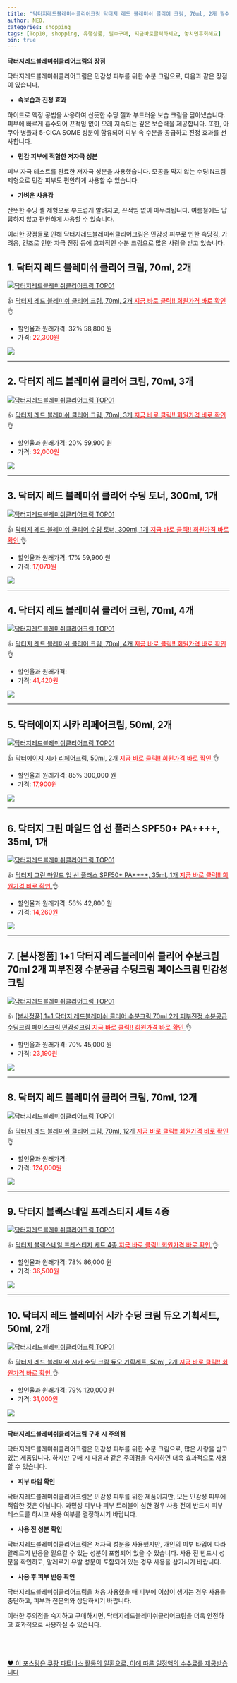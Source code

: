 ```yaml
---
title: "닥터지레드블레미쉬클리어크림 닥터지 레드 블레미쉬 클리어 크림, 70ml, 2개 필수 필요 추천 제품 비교 최저 가격 비교 장점 구매 후기 구매평"
author: NEO.
categories: shopping
tags: [Top10, shopping, 유행상품, 필수구매, 지금바로클릭하세요, 놓치면후회해요]
pin: true
---
```

**닥터지레드블레미쉬클리어크림의 장점**

닥터지레드블레미쉬클리어크림은 민감성 피부를 위한 수분 크림으로, 다음과 같은 장점이 있습니다.

* **속보습과 진정 효과**

하이드로 액정 공법을 사용하여 산뜻한 수딩 젤과 부드러운 보습 크림을 담아냈습니다. 피부에 빠르게 흡수되어 끈적임 없이 오래 지속되는 깊은 보습력을 제공합니다. 또한, 아쿠아 병풀과 5-CICA SOME 성분이 함유되어 피부 속 수분을 공급하고 진정 효과를 선사합니다.

* **민감 피부에 적합한 저자극 성분**

피부 자극 테스트를 완료한 저자극 성분을 사용했습니다. 모공을 막지 않는 수딩IN크림 제형으로 민감 피부도 편안하게 사용할 수 있습니다.

* **가벼운 사용감**

산뜻한 수딩 젤 제형으로 부드럽게 발려지고, 끈적임 없이 마무리됩니다. 여름철에도 답답하지 않고 편안하게 사용할 수 있습니다.

이러한 장점들로 인해 닥터지레드블레미쉬클리어크림은 민감성 피부로 인한 속당김, 가려움, 건조로 인한 자극 진정 등에 효과적인 수분 크림으로 많은 사랑을 받고 있습니다.

   

## 1. 닥터지 레드 블레미쉬 클리어 크림, 70ml, 2개

[![닥터지레드블레미쉬클리어크림 TOP01](https://thumbnail10.coupangcdn.com/thumbnails/remote/490x490ex/image/vendor_inventory/8b90/5d6649a16bd2439b3bcb9d682c85173b83aa8b47e5b32c420a1e3a2a340f.png)](https://link.coupang.com/re/AFFSDP?lptag=AF3617701&subid=GithubCoopas&pageKey=5399156946&traceid=V0-153&itemId=9419886722&vendorItemId=83691234439)


👍 [닥터지 레드 블레미쉬 클리어 크림, 70ml, 2개 <font color=red> 지금 바로 클릭!! 회원가격 바로 확인 </font> ](https://link.coupang.com/re/AFFSDP?lptag=AF3617701&subid=GithubCoopas&pageKey=5399156946&traceid=V0-153&itemId=9419886722&vendorItemId=83691234439) 👌 


- 할인율과 원래가격: 32%  58,800   원
- 가격: <span style='color:red'>22,300원</span>

[![](/discount_price.png)](https://link.coupang.com/re/AFFSDP?lptag=AF3617701&subid=GithubCoopas&pageKey=5399156946&traceid=V0-153&itemId=9419886722&vendorItemId=83691234439)

---


   

## 2. 닥터지 레드 블레미쉬 클리어 크림, 70ml, 3개

[![닥터지레드블레미쉬클리어크림 TOP01](https://thumbnail7.coupangcdn.com/thumbnails/remote/490x490ex/image/vendor_inventory/3117/34665f8be197d340fb256438e2acfd733f143ef4fd929c570ca689b584f6.png)](https://link.coupang.com/re/AFFSDP?lptag=AF3617701&subid=GithubCoopas&pageKey=5399156946&traceid=V0-153&itemId=17060339329&vendorItemId=87971716932)


👍 [닥터지 레드 블레미쉬 클리어 크림, 70ml, 3개 <font color=red> 지금 바로 클릭!! 회원가격 바로 확인 </font> ](https://link.coupang.com/re/AFFSDP?lptag=AF3617701&subid=GithubCoopas&pageKey=5399156946&traceid=V0-153&itemId=17060339329&vendorItemId=87971716932) 👌 


- 할인율과 원래가격: 20%  59,900   원
- 가격: <span style='color:red'>32,000원</span>

[![](/discount_price.png)](https://link.coupang.com/re/AFFSDP?lptag=AF3617701&subid=GithubCoopas&pageKey=5399156946&traceid=V0-153&itemId=17060339329&vendorItemId=87971716932)

---


   

## 3. 닥터지 레드 블레미쉬 클리어 수딩 토너, 300ml, 1개

[![닥터지레드블레미쉬클리어크림 TOP01](https://thumbnail8.coupangcdn.com/thumbnails/remote/490x490ex/image/retail/images/1673498073616106-db6f5ef7-1cf8-4f4c-b882-1d8e7fffe7b9.jpg)](https://link.coupang.com/re/AFFSDP?lptag=AF3617701&subid=GithubCoopas&pageKey=4880173278&traceid=V0-153&itemId=19012525005&vendorItemId=73648417455)


👍 [닥터지 레드 블레미쉬 클리어 수딩 토너, 300ml, 1개 <font color=red> 지금 바로 클릭!! 회원가격 바로 확인 </font> ](https://link.coupang.com/re/AFFSDP?lptag=AF3617701&subid=GithubCoopas&pageKey=4880173278&traceid=V0-153&itemId=19012525005&vendorItemId=73648417455) 👌 


- 할인율과 원래가격: 17%  59,900   원
- 가격: <span style='color:red'>17,070원</span>

[![](/discount_price.png)](https://link.coupang.com/re/AFFSDP?lptag=AF3617701&subid=GithubCoopas&pageKey=4880173278&traceid=V0-153&itemId=19012525005&vendorItemId=73648417455)

---


   

## 4. 닥터지 레드 블레미쉬 클리어 크림, 70ml, 4개

[![닥터지레드블레미쉬클리어크림 TOP01](https://thumbnail8.coupangcdn.com/thumbnails/remote/490x490ex/image/vendor_inventory/9f21/6e2b8d995cda2ad999b6a562dac0a457bd9939418d528006f0bd66876fe8.jpg)](https://link.coupang.com/re/AFFSDP?lptag=AF3617701&subid=GithubCoopas&pageKey=5399156946&traceid=V0-153&itemId=18243675155&vendorItemId=85902995944)


👍 [닥터지 레드 블레미쉬 클리어 크림, 70ml, 4개 <font color=red> 지금 바로 클릭!! 회원가격 바로 확인 </font> ](https://link.coupang.com/re/AFFSDP?lptag=AF3617701&subid=GithubCoopas&pageKey=5399156946&traceid=V0-153&itemId=18243675155&vendorItemId=85902995944) 👌 


- 할인율과 원래가격: 
- 가격: <span style='color:red'>41,420원</span>

[![](/discount_price.png)](https://link.coupang.com/re/AFFSDP?lptag=AF3617701&subid=GithubCoopas&pageKey=5399156946&traceid=V0-153&itemId=18243675155&vendorItemId=85902995944)

---


   

## 5. 닥터에이지 시카 리페어크림, 50ml, 2개

[![닥터지레드블레미쉬클리어크림 TOP01](https://thumbnail9.coupangcdn.com/thumbnails/remote/490x490ex/image/retail/images/4364813542549906-5350c7a7-9279-4c44-9c77-bd016f22f702.jpg)](https://link.coupang.com/re/AFFSDP?lptag=AF3617701&subid=GithubCoopas&pageKey=6174360973&traceid=V0-153&itemId=2647629542&vendorItemId=70638435618)


👍 [닥터에이지 시카 리페어크림, 50ml, 2개 <font color=red> 지금 바로 클릭!! 회원가격 바로 확인 </font> ](https://link.coupang.com/re/AFFSDP?lptag=AF3617701&subid=GithubCoopas&pageKey=6174360973&traceid=V0-153&itemId=2647629542&vendorItemId=70638435618) 👌 


- 할인율과 원래가격: 85%  300,000   원
- 가격: <span style='color:red'>17,900원</span>

[![](/discount_price.png)](https://link.coupang.com/re/AFFSDP?lptag=AF3617701&subid=GithubCoopas&pageKey=6174360973&traceid=V0-153&itemId=2647629542&vendorItemId=70638435618)

---


   

## 6. 닥터지 그린 마일드 업 선 플러스 SPF50+ PA++++, 35ml, 1개

[![닥터지레드블레미쉬클리어크림 TOP01](https://thumbnail7.coupangcdn.com/thumbnails/remote/490x490ex/image/retail/images/8392239883392457-a497d87e-b67c-4503-9f50-239378a358f9.jpg)](https://link.coupang.com/re/AFFSDP?lptag=AF3617701&subid=GithubCoopas&pageKey=1473062788&traceid=V0-153&itemId=2531956594&vendorItemId=81076188937)


👍 [닥터지 그린 마일드 업 선 플러스 SPF50+ PA++++, 35ml, 1개 <font color=red> 지금 바로 클릭!! 회원가격 바로 확인 </font> ](https://link.coupang.com/re/AFFSDP?lptag=AF3617701&subid=GithubCoopas&pageKey=1473062788&traceid=V0-153&itemId=2531956594&vendorItemId=81076188937) 👌 


- 할인율과 원래가격: 56%  42,800   원
- 가격: <span style='color:red'>14,260원</span>

[![](/discount_price.png)](https://link.coupang.com/re/AFFSDP?lptag=AF3617701&subid=GithubCoopas&pageKey=1473062788&traceid=V0-153&itemId=2531956594&vendorItemId=81076188937)

---


   

## 7. [본사정품] 1+1 닥터지 레드블레미쉬 클리어 수분크림 70ml 2개 피부진정 수분공급 수딩크림 페이스크림 민감성크림

[![닥터지레드블레미쉬클리어크림 TOP01](https://thumbnail9.coupangcdn.com/thumbnails/remote/490x490ex/image/vendor_inventory/6053/d7908d9e6ea97b31c5035c13e6274126b18041633c17cb91134a649034ec.jpg)](https://link.coupang.com/re/AFFSDP?lptag=AF3617701&subid=GithubCoopas&pageKey=7417134165&traceid=V0-153&itemId=19232361575&vendorItemId=86501735331)


👍 [[본사정품] 1+1 닥터지 레드블레미쉬 클리어 수분크림 70ml 2개 피부진정 수분공급 수딩크림 페이스크림 민감성크림 <font color=red> 지금 바로 클릭!! 회원가격 바로 확인 </font> ](https://link.coupang.com/re/AFFSDP?lptag=AF3617701&subid=GithubCoopas&pageKey=7417134165&traceid=V0-153&itemId=19232361575&vendorItemId=86501735331) 👌 


- 할인율과 원래가격: 70%  45,000   원
- 가격: <span style='color:red'>23,190원</span>

[![](/discount_price.png)](https://link.coupang.com/re/AFFSDP?lptag=AF3617701&subid=GithubCoopas&pageKey=7417134165&traceid=V0-153&itemId=19232361575&vendorItemId=86501735331)

---


   

## 8. 닥터지 레드 블레미쉬 클리어 크림, 70ml, 12개

[![닥터지레드블레미쉬클리어크림 TOP01](https://thumbnail10.coupangcdn.com/thumbnails/remote/490x490ex/image/vendor_inventory/e303/12d3168ca3a472264c9d111b6ea2c505b38e36a0221035deb1941faa341b.jpg)](https://link.coupang.com/re/AFFSDP?lptag=AF3617701&subid=GithubCoopas&pageKey=5399156946&traceid=V0-153&itemId=14381808994&vendorItemId=86966318384)


👍 [닥터지 레드 블레미쉬 클리어 크림, 70ml, 12개 <font color=red> 지금 바로 클릭!! 회원가격 바로 확인 </font> ](https://link.coupang.com/re/AFFSDP?lptag=AF3617701&subid=GithubCoopas&pageKey=5399156946&traceid=V0-153&itemId=14381808994&vendorItemId=86966318384) 👌 


- 할인율과 원래가격: 
- 가격: <span style='color:red'>124,000원</span>

[![](/discount_price.png)](https://link.coupang.com/re/AFFSDP?lptag=AF3617701&subid=GithubCoopas&pageKey=5399156946&traceid=V0-153&itemId=14381808994&vendorItemId=86966318384)

---


   

## 9. 닥터지 블랙스네일 프레스티지 세트 4종

[![닥터지레드블레미쉬클리어크림 TOP01](https://thumbnail10.coupangcdn.com/thumbnails/remote/490x490ex/image/vendor_inventory/8df2/cdfeec30ee899db271a182c593f7898fcd9a6de93e7726a53290b18efaf3.jpeg)](https://link.coupang.com/re/AFFSDP?lptag=AF3617701&subid=GithubCoopas&pageKey=7677488087&traceid=V0-153&itemId=20497523988&vendorItemId=87575892640)


👍 [닥터지 블랙스네일 프레스티지 세트 4종 <font color=red> 지금 바로 클릭!! 회원가격 바로 확인 </font> ](https://link.coupang.com/re/AFFSDP?lptag=AF3617701&subid=GithubCoopas&pageKey=7677488087&traceid=V0-153&itemId=20497523988&vendorItemId=87575892640) 👌 


- 할인율과 원래가격: 78%  86,000   원
- 가격: <span style='color:red'>36,500원</span>

[![](/discount_price.png)](https://link.coupang.com/re/AFFSDP?lptag=AF3617701&subid=GithubCoopas&pageKey=7677488087&traceid=V0-153&itemId=20497523988&vendorItemId=87575892640)

---


   

## 10. 닥터지 레드 블레미쉬 시카 수딩 크림 듀오 기획세트, 50ml, 2개

[![닥터지레드블레미쉬클리어크림 TOP01](https://thumbnail10.coupangcdn.com/thumbnails/remote/490x490ex/image/retail/images/1255023536802919-5b76ce33-0e01-44dc-9f69-5bd3c4face8c.jpg)](https://link.coupang.com/re/AFFSDP?lptag=AF3617701&subid=GithubCoopas&pageKey=6431601098&traceid=V0-153&itemId=16305772888&vendorItemId=76144598855)


👍 [닥터지 레드 블레미쉬 시카 수딩 크림 듀오 기획세트, 50ml, 2개 <font color=red> 지금 바로 클릭!! 회원가격 바로 확인 </font> ](https://link.coupang.com/re/AFFSDP?lptag=AF3617701&subid=GithubCoopas&pageKey=6431601098&traceid=V0-153&itemId=16305772888&vendorItemId=76144598855) 👌 


- 할인율과 원래가격: 79%  120,000   원
- 가격: <span style='color:red'>31,000원</span>

[![](/discount_price.png)](https://link.coupang.com/re/AFFSDP?lptag=AF3617701&subid=GithubCoopas&pageKey=6431601098&traceid=V0-153&itemId=16305772888&vendorItemId=76144598855)

---
**닥터지레드블레미쉬클리어크림 구매 시 주의점**

닥터지레드블레미쉬클리어크림은 민감성 피부를 위한 수분 크림으로, 많은 사랑을 받고 있는 제품입니다. 하지만 구매 시 다음과 같은 주의점을 숙지하면 더욱 효과적으로 사용할 수 있습니다.

* **피부 타입 확인**

닥터지레드블레미쉬클리어크림은 민감성 피부를 위한 제품이지만, 모든 민감성 피부에 적합한 것은 아닙니다. 과민성 피부나 피부 트러블이 심한 경우 사용 전에 반드시 피부 테스트를 하시고 사용 여부를 결정하시기 바랍니다.

* **사용 전 성분 확인**

닥터지레드블레미쉬클리어크림은 저자극 성분을 사용했지만, 개인의 피부 타입에 따라 알레르기 반응을 일으킬 수 있는 성분이 포함되어 있을 수 있습니다. 사용 전 반드시 성분을 확인하고, 알레르기 유발 성분이 포함되어 있는 경우 사용을 삼가시기 바랍니다.

* **사용 후 피부 반응 확인**

닥터지레드블레미쉬클리어크림을 처음 사용했을 때 피부에 이상이 생기는 경우 사용을 중단하고, 피부과 전문의와 상담하시기 바랍니다.

이러한 주의점을 숙지하고 구매하시면, 닥터지레드블레미쉬클리어크림을 더욱 안전하고 효과적으로 사용하실 수 있습니다.<br><br><br><br><br> [ ❤  이 포스팅은 쿠팡 파트너스 활동의 일환으로, 이에 따른 일정액의 수수료를 제공받습니다](https://link.coupang.com/a/bcEFyh)